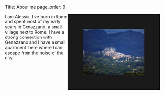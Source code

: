 Title: About me
page_order: 9

<img title="Genazzano" alt="A picture of Genazzano" style="float: right;" width="200" src="/images/genazzano.jpg" border="50">

I am Alessio, I ve born in Rome and spent most of my early years in Genazzano, a small village next to Rome. I have a strong connection with Genazzano and I have a small apartment there where I can escape from the noise of the city.

<br>

